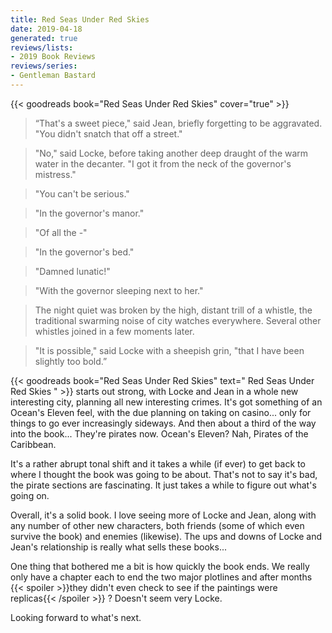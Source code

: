 ```yaml
---
title: Red Seas Under Red Skies
date: 2019-04-18
generated: true
reviews/lists:
- 2019 Book Reviews
reviews/series:
- Gentleman Bastard
---
```

{{< goodreads book="Red Seas Under Red Skies" cover="true" >}}

>  “That's a sweet piece," said Jean, briefly forgetting to be aggravated. "You didn't snatch that off a street."  

>  "No," said Locke, before taking another deep draught of the warm water in the decanter. "I got it from the neck of the governor's mistress."  

>  "You can't be serious."  

>  "In the governor's manor."  

>  "Of all the -"  

>  "In the governor's bed."  

>  "Damned lunatic!"  

>  "With the governor sleeping next to her."  

>  The night quiet was broken by the high, distant trill of a whistle, the traditional swarming noise of city watches everywhere. Several other whistles joined in a few moments later.  

>  "It is possible," said Locke with a sheepish grin, "that I have been slightly too bold.”  

<!--more-->

{{< goodreads book="Red Seas Under Red Skies" text=" Red Seas Under Red Skies " >}} starts out strong, with Locke and Jean in a whole new interesting city, planning all new interesting crimes. It's got something of an Ocean's Eleven feel, with the due planning on taking on casino... only for things to go ever increasingly sideways. And then about a third of the way into the book... They're pirates now. Ocean's Eleven? Nah, Pirates of the Caribbean.  

It's a rather abrupt tonal shift and it takes a while (if ever) to get back to where I thought the book was going to be about. That's not to say it's bad, the pirate sections are fascinating. It just takes a while to figure out what's going on.  

Overall, it's a solid book. I love seeing more of Locke and Jean, along with any number of other new characters, both friends (some of which even survive the book) and enemies (likewise). The ups and downs of Locke and Jean's relationship is really what sells these books...  

One thing that bothered me a bit is how quickly the book ends. We really only have a chapter each to end the two major plotlines and after months  {{< spoiler >}}they didn't even check to see if the paintings were replicas{{< /spoiler >}}  ? Doesn't seem very Locke.  

Looking forward to what's next.


